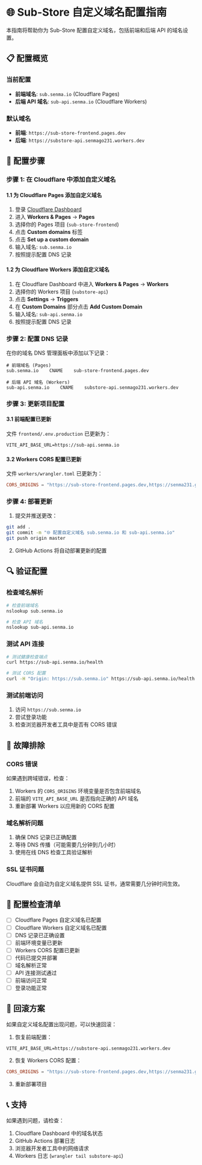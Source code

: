 # 🌐 Sub-Store 自定义域名配置指南

本指南将帮助你为 Sub-Store 配置自定义域名，包括前端和后端 API 的域名设置。

## 📋 配置概览

### 当前配置
- **前端域名**: `sub.senma.io` (Cloudflare Pages)
- **后端 API 域名**: `sub-api.senma.io` (Cloudflare Workers)

### 默认域名
- **前端**: `https://sub-store-frontend.pages.dev`
- **后端**: `https://substore-api.senmago231.workers.dev`

## 🔧 配置步骤

### 步骤 1: 在 Cloudflare 中添加自定义域名

#### 1.1 为 Cloudflare Pages 添加自定义域名

1. 登录 [Cloudflare Dashboard](https://dash.cloudflare.com/)
2. 进入 **Workers & Pages** → **Pages**
3. 选择你的 Pages 项目 (`sub-store-frontend`)
4. 点击 **Custom domains** 标签
5. 点击 **Set up a custom domain**
6. 输入域名: `sub.senma.io`
7. 按照提示配置 DNS 记录

#### 1.2 为 Cloudflare Workers 添加自定义域名

1. 在 Cloudflare Dashboard 中进入 **Workers & Pages** → **Workers**
2. 选择你的 Workers 项目 (`substore-api`)
3. 点击 **Settings** → **Triggers**
4. 在 **Custom Domains** 部分点击 **Add Custom Domain**
5. 输入域名: `sub-api.senma.io`
6. 按照提示配置 DNS 记录

### 步骤 2: 配置 DNS 记录

在你的域名 DNS 管理面板中添加以下记录：

```dns
# 前端域名 (Pages)
sub.senma.io    CNAME    sub-store-frontend.pages.dev

# 后端 API 域名 (Workers)
sub-api.senma.io    CNAME    substore-api.senmago231.workers.dev
```

### 步骤 3: 更新项目配置

#### 3.1 前端配置已更新
文件 `frontend/.env.production` 已更新为：
```env
VITE_API_BASE_URL=https://sub-api.senma.io
```

#### 3.2 Workers CORS 配置已更新
文件 `workers/wrangler.toml` 已更新为：
```toml
CORS_ORIGINS = "https://sub-store-frontend.pages.dev,https://senma231.github.io,https://sub.senma.io"
```

### 步骤 4: 部署更新

1. 提交并推送更改：
```bash
git add .
git commit -m "🌐 配置自定义域名 sub.senma.io 和 sub-api.senma.io"
git push origin master
```

2. GitHub Actions 将自动部署更新的配置

## 🔍 验证配置

### 检查域名解析
```bash
# 检查前端域名
nslookup sub.senma.io

# 检查 API 域名
nslookup sub-api.senma.io
```

### 测试 API 连接
```bash
# 测试健康检查端点
curl https://sub-api.senma.io/health

# 测试 CORS 配置
curl -H "Origin: https://sub.senma.io" https://sub-api.senma.io/health
```

### 测试前端访问
1. 访问 `https://sub.senma.io`
2. 尝试登录功能
3. 检查浏览器开发者工具中是否有 CORS 错误

## 🚨 故障排除

### CORS 错误
如果遇到跨域错误，检查：
1. Workers 的 `CORS_ORIGINS` 环境变量是否包含前端域名
2. 前端的 `VITE_API_BASE_URL` 是否指向正确的 API 域名
3. 重新部署 Workers 以应用新的 CORS 配置

### 域名解析问题
1. 确保 DNS 记录已正确配置
2. 等待 DNS 传播（可能需要几分钟到几小时）
3. 使用在线 DNS 检查工具验证解析

### SSL 证书问题
Cloudflare 会自动为自定义域名提供 SSL 证书，通常需要几分钟时间生效。

## 📝 配置检查清单

- [ ] Cloudflare Pages 自定义域名已配置
- [ ] Cloudflare Workers 自定义域名已配置
- [ ] DNS 记录已正确设置
- [ ] 前端环境变量已更新
- [ ] Workers CORS 配置已更新
- [ ] 代码已提交并部署
- [ ] 域名解析正常
- [ ] API 连接测试通过
- [ ] 前端访问正常
- [ ] 登录功能正常

## 🔄 回滚方案

如果自定义域名配置出现问题，可以快速回滚：

1. 恢复前端配置：
```env
VITE_API_BASE_URL=https://substore-api.senmago231.workers.dev
```

2. 恢复 Workers CORS 配置：
```toml
CORS_ORIGINS = "https://sub-store-frontend.pages.dev,https://senma231.github.io"
```

3. 重新部署项目

## 📞 支持

如果遇到问题，请检查：
1. Cloudflare Dashboard 中的域名状态
2. GitHub Actions 部署日志
3. 浏览器开发者工具中的网络请求
4. Workers 日志 (`wrangler tail substore-api`)

